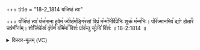 +++
title = "18-2_1814 यजिष्ठं त्वा"

+++
य꣡जि꣢ष्ठं त्वा꣣ य꣡ज꣢माना हुवेम꣣ ज्ये꣢ष्ठ꣣म꣡ङ्गि꣢रसां विप्र꣣ म꣡न्म꣢भि꣣र्वि꣡प्रे꣢भिः शुक्र꣣ म꣡न्म꣢भिः। प꣡रि꣢ज्मानमिव꣣ द्या꣡ꣳ होता꣢꣯रं चर्षणी꣣ना꣢म्। शो꣣चि꣡ष्के꣢शं꣣ वृ꣡ष꣢णं꣣ य꣢मि꣣मा꣢꣫ विशः꣣ प्रा꣡व꣢न्तु जू꣣त꣢ये꣣ वि꣡शः꣢ ॥ 18-2:1814 ॥

<details><summary>विस्वर-मूलम् (VC)</summary>

यजिष्ठं त्वा यजमाना हुवेम ज्येष्ठमङ्गिरसां विप्र मन्मभिर्विप्रेभिः शुक्र मन्मभिः । परिज्मानमिव द्याꣳ होतारं चर्षणीनाम् । शोचिष्केशं वृषणं यमिमा विशः प्रावन्तु जूतये विशः ॥१८१४॥
</details>
